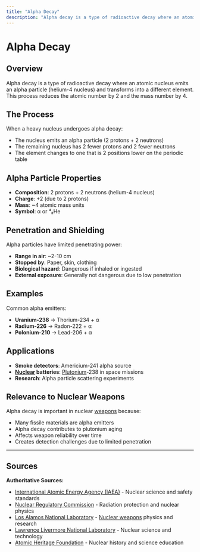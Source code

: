 ```yaml
---
title: "Alpha Decay"
description: "Alpha decay is a type of radioactive decay where an atomic nucleus emits an alpha particle (helium-4 nucleus) and transforms into a different element."
---
```


# Alpha Decay

## Overview

Alpha decay is a type of radioactive decay where an atomic nucleus emits an alpha particle (helium-4 nucleus) and transforms into a different element. This process reduces the atomic number by 2 and the mass number by 4.

## The Process

When a heavy nucleus undergoes alpha decay:
- The nucleus emits an alpha particle (2 protons + 2 neutrons)
- The remaining nucleus has 2 fewer protons and 2 fewer neutrons
- The element changes to one that is 2 positions lower on the periodic table

## Alpha Particle Properties

- **Composition**: 2 protons + 2 neutrons (helium-4 nucleus)
- **Charge**: +2 (due to 2 protons)
- **Mass**: ~4 atomic mass units
- **Symbol**: α or ⁴₂He

## Penetration and Shielding

Alpha particles have limited penetrating power:
- **Range in air**: ~2-10 cm
- **Stopped by**: Paper, skin, clothing
- **Biological hazard**: Dangerous if inhaled or ingested
- **External exposure**: Generally not dangerous due to low penetration

## Examples

Common alpha emitters:
- **Uranium-238** → Thorium-234 + α
- **Radium-226** → Radon-222 + α
- **Polonium-210** → Lead-206 + α

## Applications

- **Smoke detectors**: Americium-241 alpha source
- **[Nuclear](/terms/nuclear-effects/yield-comparison) batteries**: [Plutonium](/terms/nuclear-physics/plutonium)-238 in space missions
- **Research**: Alpha particle scattering experiments

## Relevance to Nuclear Weapons

Alpha decay is important in nuclear [weapons](/terms/weapons-delivery/tactical-nuclear-weapons) because:
- Many fissile materials are alpha emitters
- Alpha decay contributes to plutonium aging
- Affects weapon reliability over time
- Creates detection challenges due to limited penetration

---

## Sources

**Authoritative Sources:**

- [International Atomic Energy Agency (IAEA)](https://www.iaea.org) - Nuclear science and safety standards
- [Nuclear Regulatory Commission](https://www.nrc.gov) - Radiation protection and nuclear physics
- [Los Alamos National Laboratory](https://www.lanl.gov) - [Nuclear weapons](/history/foundational-events/los-alamos) physics and research
- [Lawrence Livermore National Laboratory](https://www.llnl.gov) - Nuclear science and technology
- [Atomic Heritage Foundation](https://www.atomicheritage.org) - Nuclear history and science education